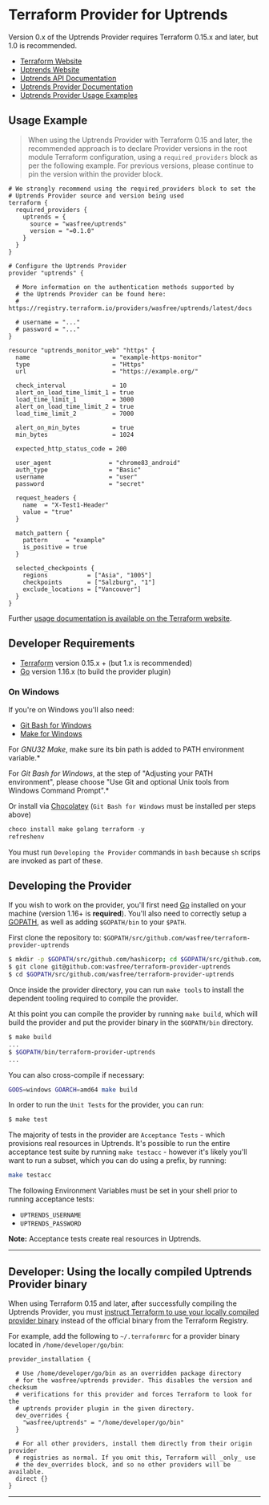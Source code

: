 # Terraform Provider for Uptrends

Version 0.x of the Uptrends Provider requires Terraform 0.15.x and later, but 1.0 is recommended.

* [Terraform Website](https://www.terraform.io)
* [Uptrends Website](https://www.uptrends.com)
* [Uptrends API Documentation](https://www.uptrends.de/support/kb/api)
* [Uptrends Provider Documentation](https://registry.terraform.io/providers/wasfree/uptrends/latest/docs)
* [Uptrends Provider Usage Examples](https://github.com/wasfree/terraform-provider-uptrends/tree/master/examples)

## Usage Example

> When using the Uptrends Provider with Terraform 0.15 and later, the recommended approach is to declare Provider versions in the root module Terraform configuration, using a `required_providers` block as per the following example. For previous versions, please continue to pin the version within the provider block.

```hcl
# We strongly recommend using the required_providers block to set the
# Uptrends Provider source and version being used
terraform {
  required_providers {
    uptrends = {
      source = "wasfree/uptrends"
      version = "=0.1.0"
    }
  }
}

# Configure the Uptrends Provider
provider "uptrends" {

  # More information on the authentication methods supported by
  # the Uptrends Provider can be found here:
  # https://registry.terraform.io/providers/wasfree/uptrends/latest/docs

  # username = "..."
  # password = "..."
}

resource "uptrends_monitor_web" "https" {
  name                       = "example-https-monitor"
  type                       = "Https"
  url                        = "https://example.org/"

  check_interval             = 10
  alert_on_load_time_limit_1 = true
  load_time_limit_1          = 3000
  alert_on_load_time_limit_2 = true
  load_time_limit_2          = 7000

  alert_on_min_bytes         = true
  min_bytes                  = 1024

  expected_http_status_code = 200

  user_agent                = "chrome83_android"
  auth_type                 = "Basic"
  username                  = "user"
  password                  = "secret"

  request_headers {
    name  = "X-Test1-Header"
    value = "true"
  }

  match_pattern {
    pattern     = "example"
    is_positive = true
  }

  selected_checkpoints {
    regions           = ["Asia", "1005"]
    checkpoints       = ["Salzburg", "1"]
    exclude_locations = ["Vancouver"]
  }
}
```

Further [usage documentation is available on the Terraform website](https://www.terraform.io/docs/providers/uptrends/index.html).

## Developer Requirements

* [Terraform](https://www.terraform.io/downloads.html) version 0.15.x + (but 1.x is recommended)
* [Go](https://golang.org/doc/install) version 1.16.x (to build the provider plugin)

### On Windows

If you're on Windows you'll also need:
* [Git Bash for Windows](https://git-scm.com/download/win)
* [Make for Windows](http://gnuwin32.sourceforge.net/packages/make.htm)

For *GNU32 Make*, make sure its bin path is added to PATH environment variable.*

For *Git Bash for Windows*, at the step of "Adjusting your PATH environment", please choose "Use Git and optional Unix tools from Windows Command Prompt".*

Or install via [Chocolatey](https://chocolatey.org/install) (`Git Bash for Windows` must be installed per steps above)
```powershell
choco install make golang terraform -y
refreshenv
```

You must run `Developing the Provider` commands in `bash` because `sh` scrips are invoked as part of these.

## Developing the Provider

If you wish to work on the provider, you'll first need [Go](http://www.golang.org) installed on your machine (version 1.16+ is **required**). You'll also need to correctly setup a [GOPATH](http://golang.org/doc/code.html#GOPATH), as well as adding `$GOPATH/bin` to your `$PATH`.

First clone the repository to: `$GOPATH/src/github.com/wasfree/terraform-provider-uptrends`

```sh
$ mkdir -p $GOPATH/src/github.com/hashicorp; cd $GOPATH/src/github.com/hashicorp
$ git clone git@github.com:wasfree/terraform-provider-uptrends
$ cd $GOPATH/src/github.com/wasfree/terraform-provider-uptrends
```

Once inside the provider directory, you can run `make tools` to install the dependent tooling required to compile the provider.

At this point you can compile the provider by running `make build`, which will build the provider and put the provider binary in the `$GOPATH/bin` directory.

```sh
$ make build
...
$ $GOPATH/bin/terraform-provider-uptrends
...
```

You can also cross-compile if necessary:

```sh
GOOS=windows GOARCH=amd64 make build
```

In order to run the `Unit Tests` for the provider, you can run:

```sh
$ make test
```

The majority of tests in the provider are `Acceptance Tests` - which provisions real resources in Uptrends. It's possible to run the entire acceptance test suite by running `make testacc` - however it's likely you'll want to run a subset, which you can do using a prefix, by running:

```sh
make testacc
```

The following Environment Variables must be set in your shell prior to running acceptance tests:

- `UPTRENDS_USERNAME`
- `UPTRENDS_PASSWORD`

**Note:** Acceptance tests create real resources in Uptrends.

---

## Developer: Using the locally compiled Uptrends Provider binary

When using Terraform 0.15 and later, after successfully compiling the Uptrends Provider, you must [instruct Terraform to use your locally compiled provider binary](https://www.terraform.io/docs/commands/cli-config.html#development-overrides-for-provider-developers) instead of the official binary from the Terraform Registry.

For example, add the following to `~/.terraformrc` for a provider binary located in `/home/developer/go/bin`:

```hcl
provider_installation {

  # Use /home/developer/go/bin as an overridden package directory
  # for the wasfree/uptrends provider. This disables the version and checksum
  # verifications for this provider and forces Terraform to look for the
  # uptrends provider plugin in the given directory.
  dev_overrides {
    "wasfree/uptrends" = "/home/developer/go/bin"
  }

  # For all other providers, install them directly from their origin provider
  # registries as normal. If you omit this, Terraform will _only_ use
  # the dev_overrides block, and so no other providers will be available.
  direct {}
}
```

---
